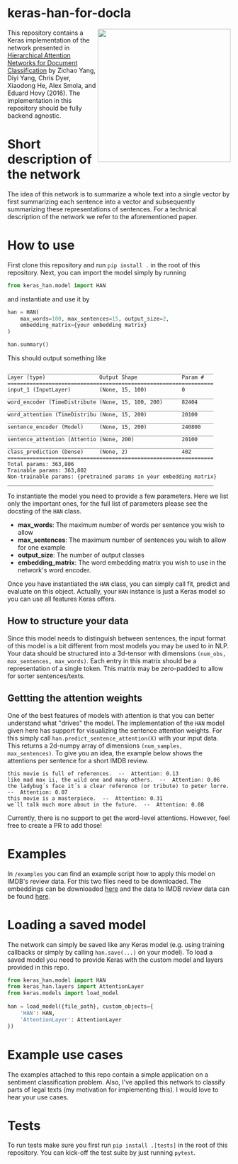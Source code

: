 # keras-han-for-docla
<img align="right" width="300" src="http://digitaldreamworks.nl/misc/images/han.png">

This repository contains a Keras implementation of the network presented in [Hierarchical Attention Networks for Document Classification](http://www.cs.cmu.edu/~./hovy/papers/16HLT-hierarchical-attention-networks.pdf) by Zichao Yang, Diyi Yang, Chris Dyer, Xiaodong He, Alex Smola, and Eduard Hovy (2016). The implementation in this repository should be fully backend agnostic.

# Short description of the network
The idea of this network is to summarize a whole text into a single vector by first summarizing each sentence into a vector and subsequently summarizing these representations of sentences. For a technical description of the network we refer to the aforementioned paper. 

# How to use
First clone this repository and run `pip install .` in the root of this repository. Next, you can import the model simply by running
```python
from keras_han.model import HAN
```
and instantiate and use it by
```python
han = HAN(
    max_words=100, max_sentences=15, output_size=2, 
    embedding_matrix={your embedding matrix}
)

han.summary()
```
This should output something like
```
_________________________________________________________________
Layer (type)                 Output Shape              Param #   
=================================================================
input_1 (InputLayer)         (None, 15, 100)           0         
_________________________________________________________________
word_encoder (TimeDistribute (None, 15, 100, 200)      82404     
_________________________________________________________________
word_attention (TimeDistribu (None, 15, 200)           20100     
_________________________________________________________________
sentence_encoder (Model)     (None, 15, 200)           240800    
_________________________________________________________________
sentence_attention (Attentio (None, 200)               20100     
_________________________________________________________________
class_prediction (Dense)     (None, 2)                 402       
=================================================================
Total params: 363,806
Trainable params: 363,802
Non-trainable params: {pretrained params in your embedding matrix}
_________________________________________________________________
```
To instantiate the model you need to provide a few parameters. Here we list only the important ones, for the full list of parameters please see the docsting of the `HAN` class.

- __max_words__: The maximum number of words per sentence you wish to allow
- __max_sentences__: The maximum number of sentences you wish to allow for one example
- __output_size__: The number of output classes
- __embedding_matrix__: The word embedding matrix you wish to use in the network's word encoder.

Once you have instantiated the `HAN` class, you can simply call fit, predict and evaluate on this object. Actually, your `HAN` instance is just a Keras model so you can use all features Keras offers.

## How to structure your data
Since this model needs to distinguish between sentences, the input format of this model is a bit different from most models you may be used to in NLP. Your data should be structured into a 3d-tensor with dimensions `(num_obs, max_sentences, max_words)`. Each entry in this matrix should be a representation of a single token. This matrix may be zero-padded to allow for sorter sentences/texts.

## Gettting the attention weights
One of the best features of models with attention is that you can better understand what "drives" the model. The implementation of the `HAN` model given here has support for visualizing the sentence attention weights. For this simply call `han.predict_sentence_attention(X)` with your input data. This returns a 2d-numpy array of dimensions `(num_samples, max_sentences)`. To give you an idea, the example below shows the attentions per sentence for a short IMDB review.
```
this movie is full of references.  --  Attention: 0.13
like mad max ii, the wild one and many others.  --  Attention: 0.06
the ladybug´s face it´s a clear reference (or tribute) to peter lorre.  --  Attention: 0.07
this movie is a masterpiece.  --  Attention: 0.31
we´ll talk much more about in the future.  --  Attention: 0.08
```
Currently, there is no support to get the word-level attentions. However, feel free to create a PR to add those!

# Examples
In `/examples` you can find an example script how to apply this model on IMDB's review data. For this two files need to be downloaded.
The embeddings can be downloaded [here](https://nlp.stanford.edu/projects/glove/) and the data to IMDB review data can be found 
[here](https://www.kaggle.com/c/word2vec-nlp-tutorial/data).

# Loading a saved model
The network can simply be saved like any Keras model (e.g. using training callbacks or simply by calling `han.save(...)` on your model). To load a saved model you need to provide Keras with the custom model and layers provided in this repo.

```python
from keras_han.model import HAN
from keras_han.layers import AttentionLayer
from keras.models import load_model
 
han = load_model({file_path}, custom_objects={
    'HAN': HAN,
    'AttentionLayer': AttentionLayer
})
```

# Example use cases
The examples attached to this repo contain a simple application on a sentiment classification problem. Also, I've applied this network to classify parts of legal texts (my motivation for implementing this). I would love to hear your use cases.

# Tests
To run tests make sure you first run `pip install .[tests]` in the root of this repository. You can kick-off the test suite by just running `pytest`.
